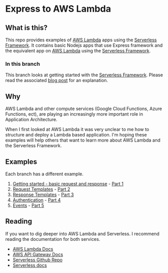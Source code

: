 # Express to AWS Lambda
## What is this?
This repo provides examples of [AWS Lambda](https://aws.amazon.com/lambda/) apps using the [Serverless Framework](https://github.com/serverless/serverless). It contains basic Nodejs apps that use Express framework and the equivalent app on [AWS Lambda](https://aws.amazon.com/lambda/) using the [Serverless Framework](https://github.com/serverless/serverless).

### In this branch
This branch looks at getting started with the [Serverless Framework](https://github.com/serverless/serverless). Please read the associated [blog post](https://medium.com/@johncmckim/express-to-aws-lambda-part-1-a057096abe34) for an explanation.

## Why
AWS Lambda and other compute services (Google Cloud Functions, Azure Functions, ect), are playing an increasingly more important role in Application Architecture.

When I first looked at AWS Lambda it was very unclear to me how to structure and deploy a Lambda based application. I'm hoping these examples will help others that want to learn more about AWS Lambda and the Serverless Framework.

## Examples
Each branch has a different example.

1. [Getting started - basic request and response](https://github.com/johncmckim/express-to-aws-lambda/tree/1-basic) - [Part 1](https://medium.com/@johncmckim/express-to-aws-lambda-part-1-a057096abe34)
2. [Request Templates](https://github.com/johncmckim/express-to-aws-lambda/tree/2-request-templates) - [Part 2](https://medium.com/@johncmckim/express-to-aws-lambda-part-2-f5183389a3ec)
3. [Response Templates](https://github.com/johncmckim/express-to-aws-lambda/tree/3-response-templates) - [Part 3](https://medium.com/@johncmckim/express-to-aws-lambda-part-3-eca9a442f9ff)
4. [Authentication](https://github.com/johncmckim/express-to-aws-lambda/tree/4-authentication) - [Part 4](https://medium.com/@johncmckim/express-to-aws-lambda-part-4-22257f71385f)
5. [Events](https://github.com/johncmckim/express-to-aws-lambda/tree/5-workers) - [Part 5](https://medium.com/@johncmckim/express-to-aws-lambda-part-5-dcde1532279c)

## Reading
If you want to dig deeper into AWS Lambda and Serverless. I recommend reading the documentation for both services.
* [AWS Lambda Docs](http://docs.aws.amazon.com/lambda/latest/dg/welcome.html)
* [AWS API Gateway Docs](http://docs.aws.amazon.com/apigateway/latest/developerguide/welcome.html)
* [Serverless Github Repo](https://github.com/serverless/serverless)
* [Serverless docs](http://docs.serverless.com/)
